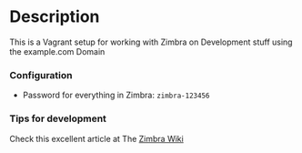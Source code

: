 # Description
This is a Vagrant setup for working with Zimbra on Development stuff using the example.com Domain

### Configuration

* Password for everything in Zimbra: `zimbra-123456`

### Tips for development
Check this excellent article at The [Zimbra Wiki](https://wiki.zimbra.com/wiki/Web_Client_URL_Tricks)
